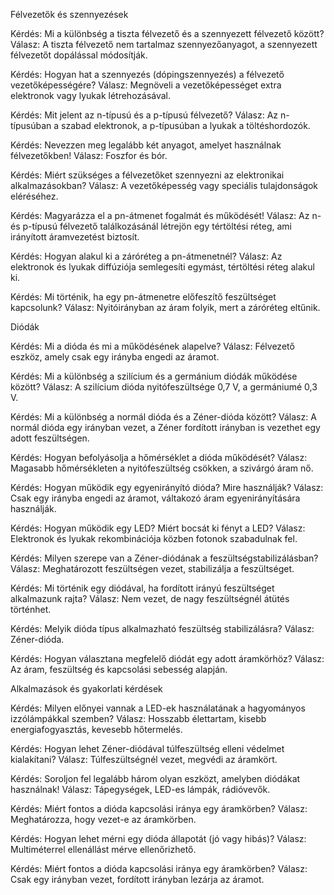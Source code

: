 Félvezetők és szennyezések

Kérdés: Mi a különbség a tiszta félvezető és a szennyezett félvezető között?
Válasz: A tiszta félvezető nem tartalmaz szennyezőanyagot, a szennyezett félvezetőt dopálással módosítják.

Kérdés: Hogyan hat a szennyezés (dópingszennyezés) a félvezető vezetőképességére?
Válasz: Megnöveli a vezetőképességet extra elektronok vagy lyukak létrehozásával.

Kérdés: Mit jelent az n-típusú és a p-típusú félvezető?
Válasz: Az n-típusúban a szabad elektronok, a p-típusúban a lyukak a töltéshordozók.

Kérdés: Nevezzen meg legalább két anyagot, amelyet használnak félvezetőkben!
Válasz: Foszfor és bór.

Kérdés: Miért szükséges a félvezetőket szennyezni az elektronikai alkalmazásokban?
Válasz: A vezetőképesség vagy speciális tulajdonságok eléréséhez.

Kérdés: Magyarázza el a pn-átmenet fogalmát és működését!
Válasz: Az n- és p-típusú félvezető találkozásánál létrejön egy tértöltési réteg, ami irányított áramvezetést biztosít.

Kérdés: Hogyan alakul ki a záróréteg a pn-átmenetnél?
Válasz: Az elektronok és lyukak diffúziója semlegesíti egymást, tértöltési réteg alakul ki.

Kérdés: Mi történik, ha egy pn-átmenetre előfeszítő feszültséget kapcsolunk?
Válasz: Nyitóirányban az áram folyik, mert a záróréteg eltűnik.

Diódák

Kérdés: Mi a dióda és mi a működésének alapelve?
Válasz: Félvezető eszköz, amely csak egy irányba engedi az áramot.

Kérdés: Mi a különbség a szilícium és a germánium diódák működése között?
Válasz: A szilícium dióda nyitófeszültsége 0,7 V, a germániumé 0,3 V.

Kérdés: Mi a különbség a normál dióda és a Zéner-dióda között?
Válasz: A normál dióda egy irányban vezet, a Zéner fordított irányban is vezethet egy adott feszültségen.

Kérdés: Hogyan befolyásolja a hőmérséklet a dióda működését?
Válasz: Magasabb hőmérsékleten a nyitófeszültség csökken, a szivárgó áram nő.

Kérdés: Hogyan működik egy egyenirányító dióda? Mire használják?
Válasz: Csak egy irányba engedi az áramot, váltakozó áram egyenirányítására használják.

Kérdés: Hogyan működik egy LED? Miért bocsát ki fényt a LED?
Válasz: Elektronok és lyukak rekombinációja közben fotonok szabadulnak fel.

Kérdés: Milyen szerepe van a Zéner-diódának a feszültségstabilizálásban?
Válasz: Meghatározott feszültségen vezet, stabilizálja a feszültséget.

Kérdés: Mi történik egy diódával, ha fordított irányú feszültséget alkalmazunk rajta?
Válasz: Nem vezet, de nagy feszültségnél átütés történhet.

Kérdés: Melyik dióda típus alkalmazható feszültség stabilizálásra?
Válasz: Zéner-dióda.

Kérdés: Hogyan választana megfelelő diódát egy adott áramkörhöz?
Válasz: Az áram, feszültség és kapcsolási sebesség alapján.

Alkalmazások és gyakorlati kérdések

Kérdés: Milyen előnyei vannak a LED-ek használatának a hagyományos izzólámpákkal szemben?
Válasz: Hosszabb élettartam, kisebb energiafogyasztás, kevesebb hőtermelés.

Kérdés: Hogyan lehet Zéner-diódával túlfeszültség elleni védelmet kialakítani?
Válasz: Túlfeszültségnél vezet, megvédi az áramkört.

Kérdés: Soroljon fel legalább három olyan eszközt, amelyben diódákat használnak!
Válasz: Tápegységek, LED-es lámpák, rádióvevők.

Kérdés: Miért fontos a dióda kapcsolási iránya egy áramkörben?
Válasz: Meghatározza, hogy vezet-e az áramkörben.

Kérdés: Hogyan lehet mérni egy dióda állapotát (jó vagy hibás)?
Válasz: Multiméterrel ellenállást mérve ellenőrizhető.

Kérdés: Miért fontos a dióda kapcsolási iránya egy áramkörben?
Válasz: Csak egy irányban vezet, fordított irányban lezárja az áramot.
